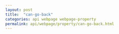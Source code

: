 ```yaml
---
layout: post
title:  "can-go-back"
categories: api webpage webpage-property
permalink: api/webpage/property/can-go-back.html
---
```


